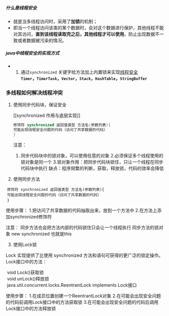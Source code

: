 ##### 什么是线程安全
- 就是当多线程访问时，采用了**加锁**的机制；
- 即当一个线程访问该类的某个数据时，会对这个数据进行保护，其他线程不能对其访问，**直到该线程读取完之后，其他线程才可以使用**。防止出现数据不一致或者数据被污染的情况。
##### java中线程安全的实现方式
- 1.  通过`synchronized` 关键字给方法加上内置锁来实现[线程安全](https://so.csdn.net/so/search?q=%E7%BA%BF%E7%A8%8B%E5%AE%89%E5%85%A8&spm=1001.2101.3001.7020)   
    **`Timer`，`TimerTask`，`Vector`，`Stack`，`HashTable`，`StringBuffer`**
	
### **多线程如何解决线程冲突**

1.  使用同步代码块，保证安全
	
    [[synchronized 作用与底层实现]]
    ```java
    修饰符 synchronized 返回值类型 方法名(参数列表){
	可能出现线程安全问题的代码（访问了共享数据的代码）
	}
    
	```
    
    注意：
    
    1.  同步代码块中的锁对象，可以使用任意的对象 2.必须保证多个线程使用的锁对象是同一个 3.锁对象作用：把同步代码块锁住，只让一个线程在同步代码块中执行 缺点：程序频繁的判断，获取，释放锁，代码的效率会降低
        
2.  使用同步方法
    

 `修饰符 synchronized 返回值类型 方法名(参数列表){`  
 `可能出现线程安全问题的代码（访问了共享数据的代码）`  
 `}`

使用步骤： 1.把访问了共享数据的代码抽取出来，放到一个方法中 2.在方法上添加synchronized修饰符

注意： 同步方法也会把方法内部的代码锁住只会让一个线程执行 同步方法的锁对象 new synchronized 也就是this

3.  使用Lock锁
    

Lock 实现提供了比使用 synchronized 方法和语句可获得的更广泛的锁定操作。 Lock接口中的方法：

 void Lock()获取锁  
 void unLock()释放锁  
 java.util.concurrent.locks.ReentrantLock implements Lock接口

使用步骤： 1.在成员位置创建一个ReentrantLock对象 2.在可能会出现安全问题的代码前调用Lock接口中的方法获取锁 3.在可能会出现安全问题的代码后调用Lock接口中的方法释放锁